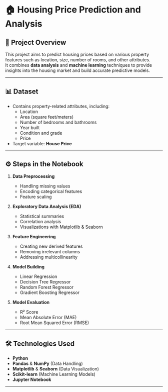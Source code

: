 # 🏠 Housing Price Prediction and Analysis

## 📌 Project Overview
This project aims to predict housing prices based on various property features such as location, size, number of rooms, and other attributes.  
It combines **data analysis** and **machine learning** techniques to provide insights into the housing market and build accurate predictive models.

---

## 📊 Dataset
- Contains property-related attributes, including:
  - Location
  - Area (square feet/meters)
  - Number of bedrooms and bathrooms
  - Year built
  - Condition and grade
  - Price
- Target variable: **House Price**

---

## ⚙️ Steps in the Notebook
1. **Data Preprocessing**
   - Handling missing values
   - Encoding categorical features
   - Feature scaling

2. **Exploratory Data Analysis (EDA)**
   - Statistical summaries
   - Correlation analysis
   - Visualizations with Matplotlib & Seaborn

3. **Feature Engineering**
   - Creating new derived features
   - Removing irrelevant columns
   - Addressing multicollinearity

4. **Model Building**
   - Linear Regression
   - Decision Tree Regressor
   - Random Forest Regressor
   - Gradient Boosting Regressor

5. **Model Evaluation**
   - R² Score
   - Mean Absolute Error (MAE)
   - Root Mean Squared Error (RMSE)

---

## 🛠️ Technologies Used
- **Python**
- **Pandas** & **NumPy** (Data Handling)
- **Matplotlib** & **Seaborn** (Data Visualization)
- **Scikit-learn** (Machine Learning Models)
- **Jupyter Notebook**

---


